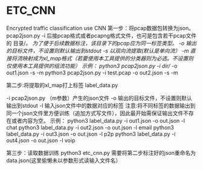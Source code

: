 # ETC_CNN
Encrypted traffic classification  use CNN
第一步：将pcap数据包转换为json。  
pcap2json.py 
-i 后接pcap格式或者pcapng格式文件，也可是包含若干pcap文件的 目录/*。 为了便于后续数据标注，该目录下的pcap应为同一标签类型。
-o 输出的目标文件，不设置则默认输出到stdout
-s 以双向流提取(默认是单向流）
-m 直接将流映射成为xl_map格式（若要使用本工具提供的分类器则为必选。不设置则仅使用本工具提供的组流功能）
示例：
python3 pcap2json.py  -i  dir/*  -o  out1.json  -s  -m
python3 pcap2json.py  -i  test.pcap  -o  out2.json  -s  -m 

第二步:将提取的xl_map打上标签
label_data.py

-i pcap2json.py （m参数）产生的json文件
-o 输出的目标文件，不设置则默认输出到stdout
-l 输入json文件中的数据对应的标签
注意:将不同标签的数据输出到同一个json文件里方便训练（追加方式写文件），因此最开始需保证输出文件不存在或者内容为空。
示例：
python3 label_data.py -i out1.json -o out.json -l chat
python3 label_data.py -i out2.json -o out.json -l email
python3 label_data.py -i out3.json -o out.json -l p2p
python3 label_data.py -i out4.json -o out.json -l voip

第三步：读取数据训练
python3 etc_cnn.py 
需要将第二步标注好的json重命名为data.json(这里偷懒未以参数形式读输入文件名）

